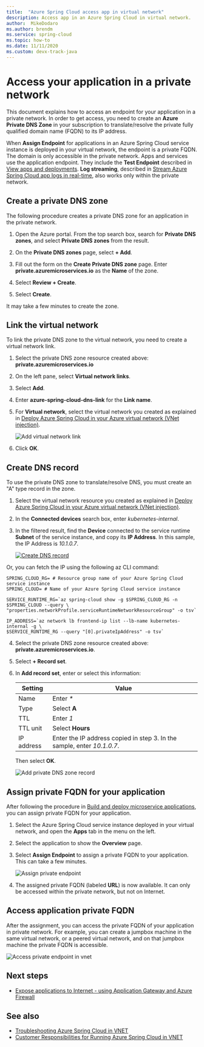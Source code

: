 ```yaml
---
title:  "Azure Spring Cloud access app in virtual network"
description: Access app in an Azure Spring Cloud in virtual network.
author:  MikeDodaro
ms.author: brendm
ms.service: spring-cloud
ms.topic: how-to
ms.date: 11/11/2020
ms.custom: devx-track-java
---
```


# Access your application in a private network

This document explains how to access an endpoint for your application in a private network.  In order to get access, you need to create an **Azure Private DNS Zone** in your subscription to translate/resolve the private fully qualified domain name (FQDN) to its IP address.

When **Assign Endpoint** for applications in an Azure Spring Cloud service instance is deployed in your virtual network, the endpoint is a private FQDN. The domain is only accessible in the private network. Apps and services use the application endpoint. They include the **Test Endpoint** described in [View apps and deployments](./how-to-staging-environment.md#view-apps-and-deployments). **Log streaming**, described in [Stream Azure Spring Cloud app logs in real-time](./how-to-log-streaming.md), also works only within the private network.

## Create a private DNS zone

The following procedure creates a private DNS zone for an application in the private network.

1. Open the Azure portal. From the top search box, search for **Private DNS zones**, and select **Private DNS zones** from the result.

2. On the **Private DNS zones** page, select **+ Add**.

3. Fill out the form on the **Create Private DNS zone** page. Enter **<span>private.azuremicroservices.io</span>** as the **Name** of the zone.

4. Select **Review + Create**.

5. Select **Create**.

It may take a few minutes to create the zone.

## Link the virtual network

To link the private DNS zone to the virtual network, you need to create a virtual network link.

1. Select the private DNS zone resource created above: **<span>private.azuremicroservices.io</span>** 

2. On the left pane, select **Virtual network links**.

3. Select **Add**.

4. Enter **azure-spring-cloud-dns-link** for the **Link name**.

5. For **Virtual network**, select the virtual network you created as explained in [Deploy Azure Spring Cloud in your Azure virtual network (VNet injection)](./how-to-deploy-in-azure-virtual-network.md).

    ![Add virtual network link](media/spring-cloud-access-app-vnet/add-virtual-network-link.png)

6. Click **OK**.

## Create DNS record

To use the private DNS zone to translate/resolve DNS, you must create an "A" type record in the zone.

1. Select the virtual network resource you created as explained in [Deploy Azure Spring Cloud in your Azure virtual network (VNet injection)](./how-to-deploy-in-azure-virtual-network.md).

2. In the **Connected devices** search box, enter *kubernetes-internal*.

3. In the filtered result, find the **Device** connected to the service runtime **Subnet** of the service instance, and copy its **IP Address**. In this sample, the IP Address is *10.1.0.7*.

    [ ![Create DNS record](media/spring-cloud-access-app-vnet/create-dns-record.png) ](media/spring-cloud-access-app-vnet/create-dns-record.png)

Or, you can fetch the IP using the following az CLI command:

```azurecli
SPRING_CLOUD_RG= # Resource group name of your Azure Spring Cloud service instance
SPRING_CLOUD= # Name of your Azure Spring Cloud service instance

SERVICE_RUNTIME_RG=`az spring-cloud show -g $SPRING_CLOUD_RG -n $SPRING_CLOUD --query \
"properties.networkProfile.serviceRuntimeNetworkResourceGroup" -o tsv`

IP_ADDRESS=`az network lb frontend-ip list --lb-name kubernetes-internal -g \
$SERVICE_RUNTIME_RG --query "[0].privateIpAddress" -o tsv`
```

4. Select the private DNS zone resource created above: **<span>private.azuremicroservices.io</span>**.

5. Select **+ Record set**.

6. In **Add record set**, enter or select this information:

    |Setting     |Value                                                                      |
    |------------|---------------------------------------------------------------------------|
    |Name        |Enter *\**                                                                 |
    |Type        |Select **A**                                                               |
    |TTL         |Enter *1*                                                                  |
    |TTL unit    |Select **Hours**                                                           |
    |IP address  |Enter the IP address copied in step 3. In the sample, enter *10.1.0.7*.    |

    Then select **OK**.

    ![Add private DNS zone record](media/spring-cloud-access-app-vnet/private-dns-zone-add-record.png)

## Assign private FQDN for your application

After following the procedure in [Build and deploy microservice applications](./how-to-deploy-in-azure-virtual-network.md), you can assign private FQDN for your application.

1. Select the Azure Spring Cloud service instance deployed in your virtual network, and open the **Apps** tab in the menu on the left.

2. Select the application to show the **Overview** page.

3. Select **Assign Endpoint** to assign a private FQDN to your application. This can take a few minutes.

    ![Assign private endpoint](media/spring-cloud-access-app-vnet/assign-private-endpoint.png)

4. The assigned private FQDN (labeled **URL**) is now available. It can only be accessed within the private network, but not on Internet.

## Access application private FQDN

After the assignment, you can access the private FQDN of your application in private network. For example, you can create a jumpbox machine in the same virtual network, or a peered virtual network, and on that jumpbox machine the private FQDN is accessible.

![Access private endpoint in vnet](media/spring-cloud-access-app-vnet/access-private-endpoint.png)

## Next steps

- [Expose applications to Internet - using Application Gateway and Azure Firewall](./expose-apps-gateway-azure-firewall.md)

## See also

- [Troubleshooting Azure Spring Cloud in VNET](./troubleshooting-vnet.md)
- [Customer Responsibilities for Running Azure Spring Cloud in VNET](./vnet-customer-responsibilities.md)